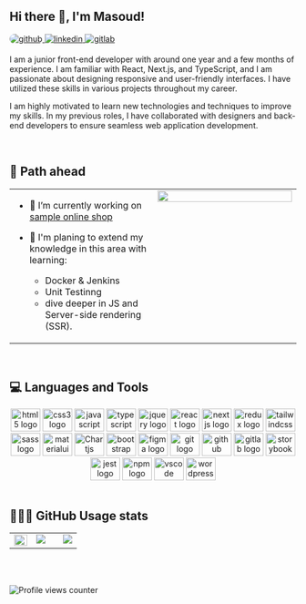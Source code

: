 ## Hi there 👋, I'm Masoud!  
  

<a href="https://github.com/ghmasood" target="_blank">
<img src=https://img.shields.io/badge/github-%2324292e.svg?&style=for-the-badge&logo=github&logoColor=white alt=github style="border-radius: 44px !important;" />
</a>
<a href="https://linkedin.com/in/ghmasoud" target="_blank">
<img src=https://img.shields.io/badge/linkedin-%231E77B5.svg?&style=for-the-badge&logo=linkedin&logoColor=white alt=linkedin style="margin-bottom: 5px;" />
</a>
<a href="https://gitlab.com/gh_masoud" target="_blank">
<img src=https://img.shields.io/badge/gitlab-330F63.svg?&style=for-the-badge&logo=gitlab&logoColor=white alt=gitlab style="margin-bottom: 5px;" />
</a>  
  


I am a junior front-end developer with around one year and a few months of experience. I am familiar with React, Next.js, and TypeScript, and I am passionate about designing responsive and user-friendly interfaces. I have utilized these skills in various projects throughout my career.

I am highly motivated to learn new technologies and techniques to improve my skills. In my previous roles, I have collaborated with designers and back-end developers to ensure seamless web application development.  
  

<br/>  


## 🎯 Path ahead  
<table ><tr  ><td valign="top" width="50%">

- 🔭 I’m currently working on [sample online shop](https://github.com/ghmasood/Digikala-Checkout-Discovery)  
  

- 🌱  I'm planing to extend my knowledge in this area with learning:  
    - Docker & Jenkins
    - Unit Testinng
    - dive deeper in JS and Server-side rendering (SSR).
  


</td><td valign="top" width="50%">

<div align="center">
<img src="https://jaredmezz.com/programmer-transparent.gif" align="center" style="width: 100%" />
</div>  


</td></tr></table>  

<br/>  


## 💻 Languages and Tools  
<div align="center">
  <img src="https://cdn.jsdelivr.net/gh/devicons/devicon/icons/html5/html5-original.svg" height="40" width="52" alt="html5 logo"  />
  <img src="https://cdn.jsdelivr.net/gh/devicons/devicon/icons/css3/css3-original.svg" height="40" width="52" alt="css3 logo"  />
  <img src="https://cdn.jsdelivr.net/gh/devicons/devicon/icons/javascript/javascript-original.svg" height="40" width="52" alt="javascript logo"  />
  <img src="https://cdn.jsdelivr.net/gh/devicons/devicon/icons/typescript/typescript-original.svg" height="40" width="52" alt="typescript logo"  />
  <img src="https://cdn.jsdelivr.net/gh/devicons/devicon/icons/jquery/jquery-original.svg" height="40" width="52" alt="jquery logo"  />
  <img src="https://cdn.jsdelivr.net/gh/devicons/devicon/icons/react/react-original.svg" height="40" width="52" alt="react logo"  />
  <img src="https://cdn.jsdelivr.net/gh/devicons/devicon/icons/nextjs/nextjs-original-wordmark.svg" height="40" width="52" alt="nextjs logo"  />
  <img src="https://cdn.jsdelivr.net/gh/devicons/devicon/icons/redux/redux-original.svg" height="40" width="52" alt="redux logo"  />
  <img src="https://cdn.jsdelivr.net/gh/devicons/devicon/icons/tailwindcss/tailwindcss-plain.svg" height="40" width="52" alt="tailwindcss logo"  />
  <img src="https://cdn.jsdelivr.net/gh/devicons/devicon/icons/sass/sass-original.svg" height="40" width="52" alt="sass logo"  />
  <img src="https://cdn.jsdelivr.net/gh/devicons/devicon/icons/materialui/materialui-original.svg" height="40" width="52" alt="materialui logo"  />
  <img src="https://profilinator.rishav.dev/skills-assets/logo-title.svg" height="40" width="52" alt="Chartjs Logo"  />
  <img src="https://cdn.jsdelivr.net/gh/devicons/devicon/icons/bootstrap/bootstrap-original.svg" height="40" width="52" alt="bootstrap logo"  />
  <img src="https://cdn.jsdelivr.net/gh/devicons/devicon/icons/figma/figma-original.svg" height="40" width="52" alt="figma logo"  />
  <img src="https://cdn.jsdelivr.net/gh/devicons/devicon/icons/git/git-original.svg" height="40" width="52" alt="git logo"  />
  <img src="https://cdn.jsdelivr.net/gh/devicons/devicon/icons/github/github-original.svg" height="40" width="52" alt="github logo"  />
  <img src="https://cdn.jsdelivr.net/gh/devicons/devicon/icons/gitlab/gitlab-original.svg" height="40" width="52" alt="gitlab logo"  />
  <img src="https://cdn.jsdelivr.net/gh/devicons/devicon/icons/storybook/storybook-original.svg" height="40" width="52" alt="storybook logo"  />
  <img src="https://cdn.jsdelivr.net/gh/devicons/devicon/icons/jest/jest-plain.svg" height="40" width="52" alt="jest logo"  />
  <img src="https://cdn.jsdelivr.net/gh/devicons/devicon/icons/npm/npm-original-wordmark.svg" height="40" width="52" alt="npm logo"  />
  <img src="https://cdn.jsdelivr.net/gh/devicons/devicon/icons/vscode/vscode-original.svg" height="40" width="52" alt="vscode logo"  />
  <img src="https://cdn.jsdelivr.net/gh/devicons/devicon/icons/wordpress/wordpress-plain.svg" height="40" width="52" alt="wordpress logo"  />
</div>  

<br/>  


## 👨🏻‍💻 GitHub Usage stats

<table  border=0 cellspacing="0" cellpadding="0">
  <tr border=none cellspacing="0" cellpadding="0">
    <td valign="top" width="33%" border="0" cellspacing="0" cellpadding="0">
<img src="https://github-readme-stats.vercel.app/api?username=ghmasood&theme=graywhite&show_icons=true&hide_border=true&count_private=true" align="left" style="width: 100%" />
</td>
    
  <td valign="top" width="33%" border=none cellspacing="0" cellpadding="0">
<img src="https://github-readme-stats.vercel.app/api/top-langs/?username=ghmasood&theme=graywhite&show_icons=true&hide_border=true&layout=compact" align="center" />

</td>
  <td valign="top" width="33%" border=none cellspacing="0" cellpadding="0">

<img src="https://github-readme-streak-stats.herokuapp.com/?user=ghmasood&theme=graywhite&hide_border=true" align="right" />

</td></tr></table>  

<br/>  

  

<br/>  

![Profile views counter](https://komarev.com/ghpvc/?username=ghmasood&&style=flat-square)  
  

<br/>  


<br />

